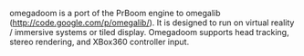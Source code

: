 omegadoom is a port of the PrBoom engine to omegalib (http://code.google.com/p/omegalib/). It is designed to run on virtual reality / immersive systems or tiled display. Omegadoom supports head tracking, stereo rendering, and XBox360 controller input.